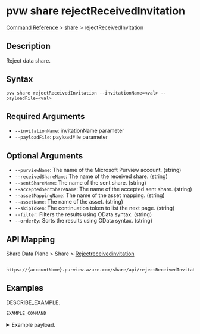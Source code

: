 # pvw share rejectReceivedInvitation
[Command Reference](../../../README.md#command-reference) > [share](./main.md) > rejectReceivedInvitation

## Description
Reject data share.

## Syntax
```
pvw share rejectReceivedInvitation --invitationName=<val> --payloadFile=<val>
```

## Required Arguments
- `--invitationName`: invitationName parameter
- `--payloadFile`: payloadFile parameter

## Optional Arguments
- `--purviewName`: The name of the Microsoft Purview account. (string)
- `--receivedShareName`: The name of the received share. (string)
- `--sentShareName`: The name of the sent share. (string)
- `--acceptedSentShareName`: The name of the accepted sent share. (string)
- `--assetMappingName`: The name of the asset mapping. (string)
- `--assetName`: The name of the asset. (string)
- `--skipToken`: The continuation token to list the next page. (string)
- `--filter`: Filters the results using OData syntax. (string)
- `--orderBy`: Sorts the results using OData syntax. (string)

## API Mapping
Share Data Plane > Share > [Rejectreceivedinvitation]()
```
 https://{accountName}.purview.azure.com/share/api/rejectReceivedInvitation
```

## Examples
DESCRIBE_EXAMPLE.
```powershell
EXAMPLE_COMMAND
```
<details><summary>Example payload.</summary>
<p>

```json
PASTE_JSON_HERE
```
</p>
</details>